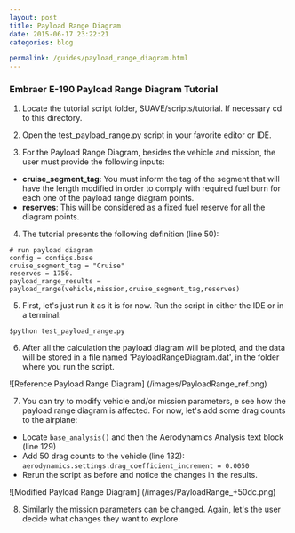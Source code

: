 ```yaml
---
layout: post
title: Payload Range Diagram
date: 2015-06-17 23:22:21
categories: blog

permalink: /guides/payload_range_diagram.html
---
```


### Embraer E-190 Payload Range Diagram Tutorial
1) Locate the tutorial script folder, SUAVE/scripts/tutorial. If necessary cd to this directory.

2) Open the test_payload_range.py script in your favorite editor or IDE.

3) For the Payload Range Diagram, besides the vehicle and mission, the user must provide the following inputs:

* **cruise_segment_tag**: You must inform the tag of the segment that will have the length modified in order to comply with required fuel burn for each one of the payload range diagram points.
* **reserves**: This will be considered as a fixed fuel reserve for all the diagram points.
 
4) The tutorial presents the following definition (line 50):
~~~
# run payload diagram	
config = configs.base
cruise_segment_tag = "Cruise"
reserves = 1750.
payload_range_results = payload_range(vehicle,mission,cruise_segment_tag,reserves)
~~~
5) First, let's just run it as it is for now. Run the script in either the IDE or in a terminal: 
~~~
$python test_payload_range.py 
~~~

6) After all the calculation the payload diagram will be ploted, and the data will be stored in a file named 'PayloadRangeDiagram.dat', in the folder where you run the script.

![Reference Payload Range Diagram] (/images/PayloadRange_ref.png)

7) You can try to modify vehicle and/or mission parameters, e see how the payload range diagram is affected. For now, let's add some drag counts to the airplane:
* Locate ``` base_analysis() ``` and then the Aerodynamics Analysis text block (line 129) 
* Add 50 drag counts to the vehicle (line 132): <br>
`aerodynamics.settings.drag_coefficient_increment = 0.0050 `
* Rerun the script as before and notice the changes in the results.

![Modified Payload Range Diagram] (/images/PayloadRange_+50dc.png)

8) Similarly the mission parameters can be changed. Again, let's the user decide what changes they want to explore.

